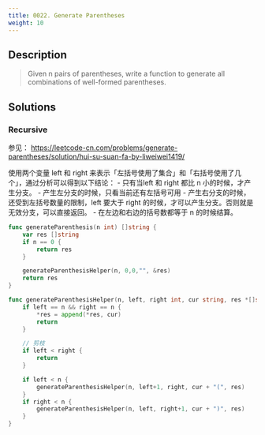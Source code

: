 ```yaml
---
title: 0022. Generate Parentheses
weight: 10
---
```

## Description

> Given n pairs of parentheses, write a function to generate all combinations of well-formed parentheses.

## Solutions

### Recursive

参见： https://leetcode-cn.com/problems/generate-parentheses/solution/hui-su-suan-fa-by-liweiwei1419/

使用两个变量 left 和 right 来表示「左括号使用了集合」和「右括号使用了几个」，通过分析可以得到以下结论：
	- 只有当left 和 right 都比 n 小的时候，才产生分支。
	- 产生左分支的时候，只看当前还有左括号可用
	- 产生右分支的时候，还受到左括号数量的限制，left 要大于 right 的时候，才可以产生分支。否则就是无效分支，可以直接返回。
	- 在左边和右边的括号数都等于 n 的时候结算。

```go
func generateParenthesis(n int) []string {
    var res []string
	if n == 0 {
		return res
	}

	generateParenthesisHelper(n, 0,0,"", &res)
	return res
}

func generateParenthesisHelper(n, left, right int, cur string, res *[]string) {
	if left == n && right == n {
		*res = append(*res, cur)
		return
	}

	// 剪枝
	if left < right {
		return
	}

	if left < n {
		generateParenthesisHelper(n, left+1, right, cur + "(", res)
	}
	if right < n {
		generateParenthesisHelper(n, left, right+1, cur + ")", res)
	}
}
```
